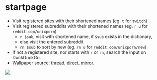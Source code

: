 # startpage
* Visit registered sites with their shortened names (eg. `t` for `twitch`)
* Visit registered subreddits with their shortened names (eg. `r u` for `reddit.com/unixporn`)
	* `r $sub`, visit with shortened name, if `$sub` exists in the dictionary,
	* else visit the entered subreddit
	* `rn $sub` to sort by new (eg. `rn u` for `reddit.com/unixporn/new`)
* If not a registered site, nor starts with `r` or `rn`, search the input on DuckDuckGo.
* Wallpaper source: [thread](http://boards.4chan.org/wg/thread/7361798#p7369223), [direct](http://i.4cdn.org/wg/1550947684697.jpg), [mirror](https://i.imgur.com/81KcmOX.jpg).

![](https://raw.githubusercontent.com/kittenparry/startpage/master/extras/screenshot.png)

